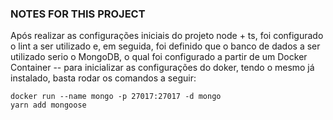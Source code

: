 ### NOTES FOR THIS PROJECT

Após realizar as configurações iniciais do projeto node + ts, foi configurado o lint a ser utilizado e, em seguida, foi definido que o banco de dados a ser utilizado serio o MongoDB, o qual foi configurado a partir de um Docker Container -- para inicializar as configurações do doker, tendo o mesmo já instalado, basta rodar os comandos a seguir:

	docker run --name mongo -p 27017:27017 -d mongo
	yarn add mongoose

